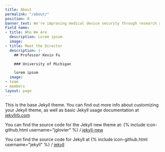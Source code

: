 ```yaml
---
title: About
permalink: "/about/"
position: 0
banner_text: We're improving medical device security through research and education.
Field name:
- title: Who We Are
  description: Lorem ipsum
  image: 
- title: Meet the Director
  description: |-
    ## Professor Kevin Fu

    ### University of Michigan

    lorem ipsum
  image: 
- team
- members
layout: page
---
```


This is the base Jekyll theme. You can find out more info about customizing your Jekyll theme, as well as basic Jekyll usage documentation at [jekyllrb.com](http://jekyllrb.com/)

You can find the source code for the Jekyll new theme at:
{% include icon-github.html username="jglovier" %} /
[jekyll-new](https://github.com/jglovier/jekyll-new)

You can find the source code for Jekyll at
{% include icon-github.html username="jekyll" %} /
[jekyll](https://github.com/jekyll/jekyll)

